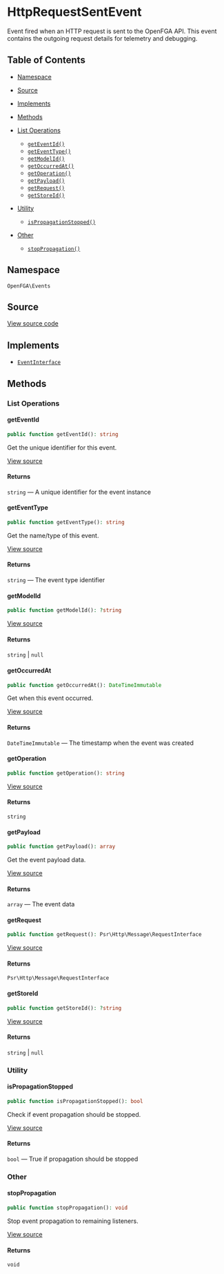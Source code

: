 # HttpRequestSentEvent

Event fired when an HTTP request is sent to the OpenFGA API. This event contains the outgoing request details for telemetry and debugging.

## Table of Contents

* [Namespace](#namespace)
* [Source](#source)
* [Implements](#implements)
* [Methods](#methods)

* [List Operations](#list-operations)
    * [`getEventId()`](#geteventid)
    * [`getEventType()`](#geteventtype)
    * [`getModelId()`](#getmodelid)
    * [`getOccurredAt()`](#getoccurredat)
    * [`getOperation()`](#getoperation)
    * [`getPayload()`](#getpayload)
    * [`getRequest()`](#getrequest)
    * [`getStoreId()`](#getstoreid)
* [Utility](#utility)
    * [`isPropagationStopped()`](#ispropagationstopped)
* [Other](#other)
    * [`stopPropagation()`](#stoppropagation)

## Namespace

`OpenFGA\Events`

## Source

[View source code](https://github.com/evansims/openfga-php/blob/main/src/Events/HttpRequestSentEvent.php)

## Implements

* [`EventInterface`](EventInterface.md)

## Methods

### List Operations

#### getEventId

```php
public function getEventId(): string

```

Get the unique identifier for this event.

[View source](https://github.com/evansims/openfga-php/blob/main/src/Events/AbstractEvent.php#L37)

#### Returns

`string` — A unique identifier for the event instance

#### getEventType

```php
public function getEventType(): string

```

Get the name/type of this event.

[View source](https://github.com/evansims/openfga-php/blob/main/src/Events/AbstractEvent.php#L43)

#### Returns

`string` — The event type identifier

#### getModelId

```php
public function getModelId(): ?string

```

[View source](https://github.com/evansims/openfga-php/blob/main/src/Events/HttpRequestSentEvent.php#L33)

#### Returns

`string` &#124; `null`

#### getOccurredAt

```php
public function getOccurredAt(): DateTimeImmutable

```

Get when this event occurred.

[View source](https://github.com/evansims/openfga-php/blob/main/src/Events/AbstractEvent.php#L49)

#### Returns

`DateTimeImmutable` — The timestamp when the event was created

#### getOperation

```php
public function getOperation(): string

```

[View source](https://github.com/evansims/openfga-php/blob/main/src/Events/HttpRequestSentEvent.php#L38)

#### Returns

`string`

#### getPayload

```php
public function getPayload(): array

```

Get the event payload data.

[View source](https://github.com/evansims/openfga-php/blob/main/src/Events/AbstractEvent.php#L55)

#### Returns

`array` — The event data

#### getRequest

```php
public function getRequest(): Psr\Http\Message\RequestInterface

```

[View source](https://github.com/evansims/openfga-php/blob/main/src/Events/HttpRequestSentEvent.php#L43)

#### Returns

`Psr\Http\Message\RequestInterface`

#### getStoreId

```php
public function getStoreId(): ?string

```

[View source](https://github.com/evansims/openfga-php/blob/main/src/Events/HttpRequestSentEvent.php#L48)

#### Returns

`string` &#124; `null`

### Utility

#### isPropagationStopped

```php
public function isPropagationStopped(): bool

```

Check if event propagation should be stopped.

[View source](https://github.com/evansims/openfga-php/blob/main/src/Events/AbstractEvent.php#L61)

#### Returns

`bool` — True if propagation should be stopped

### Other

#### stopPropagation

```php
public function stopPropagation(): void

```

Stop event propagation to remaining listeners.

[View source](https://github.com/evansims/openfga-php/blob/main/src/Events/AbstractEvent.php#L67)

#### Returns

`void`
